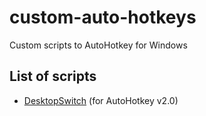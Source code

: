 # custom-auto-hotkeys
Custom scripts to AutoHotkey for Windows

## List of scripts
- [DesktopSwitch](DesktopSwitch.ahk) (for AutoHotkey v2.0)
